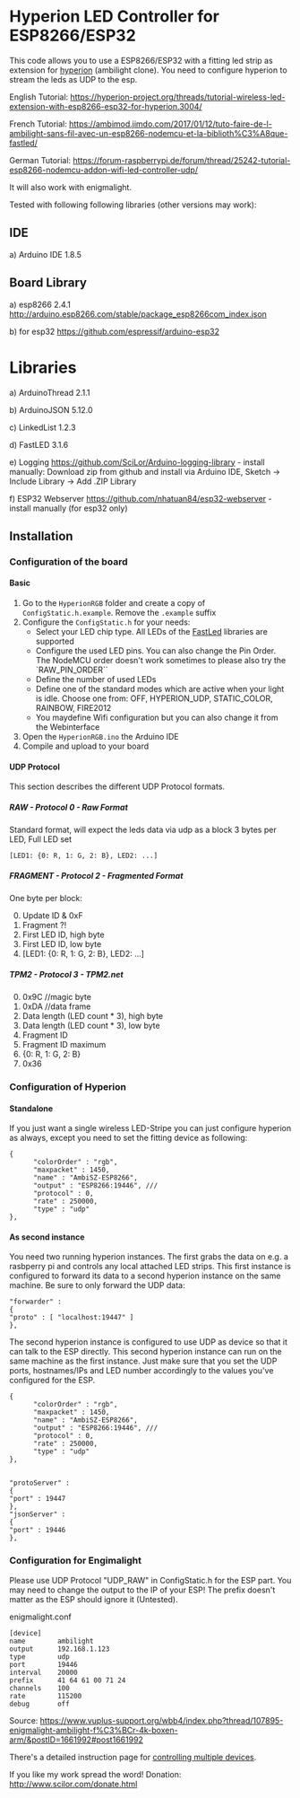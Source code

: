 # Hyperion LED Controller for ESP8266/ESP32

This code allows you to use a ESP8266/ESP32 with a fitting led strip as extension for [hyperion](https://github.com/hyperion-project) (ambilight clone).
You need to configure hyperion to stream the leds as UDP to the esp. 

English Tutorial: https://hyperion-project.org/threads/tutorial-wireless-led-extension-with-esp8266-esp32-for-hyperion.3004/

French Tutorial: https://ambimod.jimdo.com/2017/01/12/tuto-faire-de-l-ambilight-sans-fil-avec-un-esp8266-nodemcu-et-la-biblioth%C3%A8que-fastled/

German Tutorial: https://forum-raspberrypi.de/forum/thread/25242-tutorial-esp8266-nodemcu-addon-wifi-led-controller-udp/


It will also work with enigmalight.

Tested with following following libraries (other versions may work):
## IDE
a) Arduino IDE 1.8.5

## Board Library
a) esp8266 2.4.1 http://arduino.esp8266.com/stable/package_esp8266com_index.json

b) for esp32 https://github.com/espressif/arduino-esp32

# Libraries
a) ArduinoThread 2.1.1

b) ArduinoJSON 5.12.0

c) LinkedList 1.2.3

d) FastLED 3.1.6

e) Logging https://github.com/SciLor/Arduino-logging-library - install manually: Download zip from github and install via Arduino IDE, Sketch -> Include Library -> Add .ZIP Library

f) ESP32 Webserver https://github.com/nhatuan84/esp32-webserver - install manually (for esp32 only)

## Installation

### Configuration of the board
#### Basic
1. Go to the `HyperionRGB` folder and create a copy of `ConfigStatic.h.example`. Remove the `.example` suffix
2. Configure the `ConfigStatic.h` for your needs:
   - Select your LED chip type. All LEDs of the [FastLed](https://github.com/FastLED/FastLED) libraries are supported
   - Configure the used LED pins. You can also change the Pin Order. The NodeMCU order doesn't work sometimes to please also try the `RAW_PIN_ORDER``
   - Define the number of used LEDs
   - Define one of the standard modes which are active when your light is idle. Choose one from: OFF, HYPERION_UDP, STATIC_COLOR, RAINBOW, FIRE2012
   - You maydefine Wifi configuration but you can also change it from the Webinterface
3. Open the `HyperionRGB.ino` the Arduino IDE
4. Compile and upload to your board

#### UDP Protocol
This section describes the different UDP Protocol formats.
##### RAW - Protocol 0 - Raw Format
Standard format, will expect the leds data via udp as a block
3 bytes per LED, Full LED set
```
[LED1: {0: R, 1: G, 2: B}, LED2: ...]
```
##### FRAGMENT - Protocol 2 - Fragmented Format 
One byte per block:

0. Update ID & 0xF
1. Fragment ?!
2. First LED ID, high byte
3. First LED ID, low byte
4. [LED1: {0: R, 1: G, 2: B}, LED2: ...]

##### TPM2 - Protocol 3 - TPM2.net
0. 0x9C //magic byte
1. 0xDA //data frame
2. Data length (LED count * 3), high byte
3. Data length (LED count * 3), low byte
4. Fragment ID
5. Fragment ID maximum
6. {0: R, 1: G, 2: B}
7. 0x36

### Configuration of Hyperion
#### Standalone
If you just want a single wireless LED-Stripe you can just configure hyperion as always, except you need to set the fitting device as following:
```
{
      "colorOrder" : "rgb",
      "maxpacket" : 1450,
      "name" : "AmbiSZ-ESP8266",
      "output" : "ESP8266:19446", ///
      "protocol" : 0,
      "rate" : 250000,
      "type" : "udp"
},
```

#### As second instance
You need two running hyperion instances. The first grabs the data on e.g. a rasbperry pi and controls any local attached LED strips. This first instance is configured to forward its data to a second hyperion instance on the same machine. Be sure to only forward the UDP data:

```
"forwarder" :
{
"proto" : [ "localhost:19447" ]
},
```

The second hyperion instance is configured to use UDP as device so that it can talk to the ESP directly. This second hyperion instance can run on the same machine as the first instance. Just make sure that you set the UDP ports, hostnames/IPs and LED number accordingly to the values you've configured for the ESP.

```
{
      "colorOrder" : "rgb",
      "maxpacket" : 1450,
      "name" : "AmbiSZ-ESP8266",
      "output" : "ESP8266:19446", ///
      "protocol" : 0,
      "rate" : 250000,
      "type" : "udp"
},


"protoServer" : 
{
"port" : 19447
},
"jsonServer" : 
{
"port" : 19446
},
```

### Configuration for Engimalight
Please use UDP Protocol "UDP_RAW" in ConfigStatic.h for the ESP part.
You may need to change the output to the IP of your ESP! The prefix doesn't matter as the ESP should ignore it (Untested).

enigmalight.conf
```
[device]
name		ambilight
output		192.168.1.123
type		udp
port		19446
interval  	20000
prefix		41 64 61 00 71 24
channels	100
rate		115200
debug		off
```
Source: https://www.vuplus-support.org/wbb4/index.php?thread/107895-enigmalight-ambilight-f%C3%BCr-4k-boxen-arm/&postID=1661992#post1661992

There's a detailed instruction page for [controlling multiple devices](https://hyperion-project.org/wiki/Controlling-Multiple-Devices).

If you like my work spread the word!
Donation: http://www.scilor.com/donate.html
